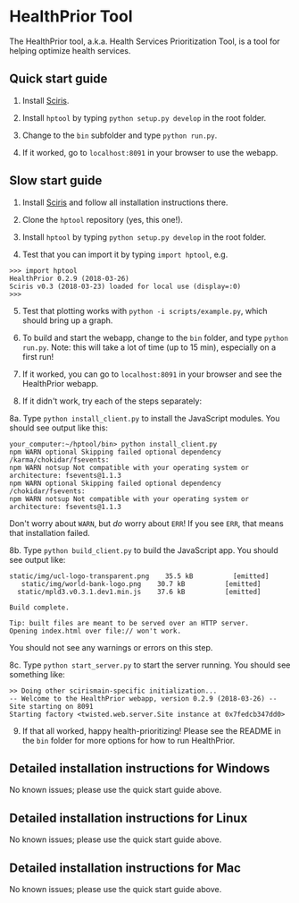 # HealthPrior Tool

The HealthPrior tool, a.k.a. Health Services Prioritization Tool, is a tool for helping optimize health services.

## Quick start guide

1. Install [Sciris](http://github.com/optimamodel/sciris).

2. Install `hptool` by typing `python setup.py develop` in the root folder.

3. Change to the `bin` subfolder and type `python run.py`.

4. If it worked, go to `localhost:8091` in your browser to use the webapp.

## Slow start guide

1. Install [Sciris](http://github.com/optimamodel/sciris) and follow all installation instructions there.

2. Clone the `hptool` repository (yes, this one!).

3. Install `hptool` by typing `python setup.py develop` in the root folder.

4. Test that you can import it by typing `import hptool`, e.g.
```
>>> import hptool
HealthPrior 0.2.9 (2018-03-26)
Sciris v0.3 (2018-03-23) loaded for local use (display=:0)
>>>
```

5. Test that plotting works with `python -i scripts/example.py`, which should bring up a graph.

6. To build and start the webapp, change to the `bin` folder, and type `python run.py`. Note: this will take a lot of time (up to 15 min), especially on a first run!

7. If it worked, you can go to `localhost:8091` in your browser and see the HealthPrior webapp.

8. If it didn't work, try each of the steps separately:

  8a. Type `python install_client.py` to install the JavaScript modules. You should see output like this:
  ```
  your_computer:~/hptool/bin> python install_client.py
  npm WARN optional Skipping failed optional dependency /karma/chokidar/fsevents:
  npm WARN notsup Not compatible with your operating system or architecture: fsevents@1.1.3
  npm WARN optional Skipping failed optional dependency /chokidar/fsevents:
  npm WARN notsup Not compatible with your operating system or architecture: fsevents@1.1.3
  ```

  Don't worry about `WARN`, but _do_ worry about `ERR`! If you see `ERR`, that means that installation failed.

  8b. Type `python build_client.py` to build the JavaScript app. You should see output like:
  ```
  static/img/ucl-logo-transparent.png    35.5 kB          [emitted]         
     static/img/world-bank-logo.png    30.7 kB          [emitted]         
    static/mpld3.v0.3.1.dev1.min.js    37.6 kB          [emitted]         

  Build complete.

  Tip: built files are meant to be served over an HTTP server.
  Opening index.html over file:// won't work.
  ```
  You should not see any warnings or errors on this step.

  8c. Type `python start_server.py` to start the server running. You should see something like:
  ```
  >> Doing other scirismain-specific initialization...
  -- Welcome to the HealthPrior webapp, version 0.2.9 (2018-03-26) --
  Site starting on 8091
  Starting factory <twisted.web.server.Site instance at 0x7fedcb347dd0>
  ```

9. If that all worked, happy health-prioritizing! Please see the README in the `bin` folder for more options for how to run HealthPrior.


## Detailed installation instructions for Windows

No known issues; please use the quick start guide above.

## Detailed installation instructions for Linux

No known issues; please use the quick start guide above.

## Detailed installation instructions for Mac

No known issues; please use the quick start guide above.
